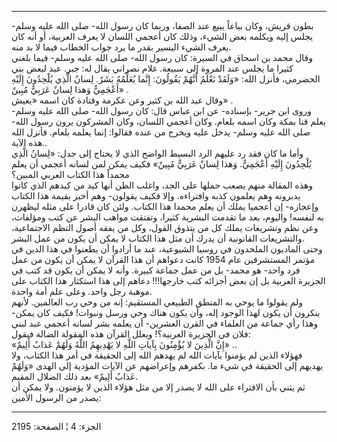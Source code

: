 ------------------------------------------------------------------------

بطون قريش، وكان بياعاً يبيع عند الصفا، وربما كان رسول الله- صلى الله عليه
وسلم- يجلس إليه ويكلمه بعض الشيء، وذلك كان أعجمي اللسان لا يعرف العربية،
أو أنه كان يعرف الشيء اليسير بقدر ما يرد جواب الخطاب فيما لا بد منه.  
وقال محمد بن اسحاق في السيرة: كان رسول الله- صلى الله عليه وسلم- فيما
بلغني كثيرا ما يجلس عند المروة إلى سبيعة. غلام نصراني يقال له: جبر. عبد
لبعض بني الحضرمي، فأنزل الله: «وَلَقَدْ نَعْلَمُ أَنَّهُمْ يَقُولُونَ: إِنَّما يُعَلِّمُهُ بَشَرٌ.
لِسانُ الَّذِي يُلْحِدُونَ إِلَيْهِ أَعْجَمِيٌّ وَهذا لِسانٌ عَرَبِيٌّ مُبِينٌ» .  
وقال عبد الله بن كثير وعن عكرمة وقتادة كان اسمه «يعيش» .  
وروى ابن جرير- بإسناده- عن ابن عباس قال: كان رسول الله- صلى الله عليه
وسلم- يعلم قنا بمكة وكان اسمه بلعام. وكان أعجمي اللسان، وكان المشركون
يرون رسول الله- صلى الله عليه وسلم- يدخل عليه ويخرج من عنده فقالوا: إنما
يعلمه بلعام. فأنزل الله هذه الآية..  
وأما ما كان فقد رد عليهم الرد البسيط الواضح الذي لا يحتاج إلى جدل: «لِسانُ
الَّذِي يُلْحِدُونَ إِلَيْهِ أَعْجَمِيٌّ. وَهذا لِسانٌ عَرَبِيٌّ مُبِينٌ» فكيف يمكن لمن لسانه أعجمي
أن يعلم محمداً هذا الكتاب العربي المبين؟  
وهذه المقالة منهم يصعب حملها على الجد، واغلب الظن أنها كيد من كيدهم الذي
كانوا يدبرونه وهم يعلمون كذبه وافتراءه. وإلا فكيف يقولون- وهم أخبر بقيمة
هذا الكتاب وإعجازه- إن أعجميا يملك أن يعلم محمدا هذا الكتاب. ولئن كان
قادرا على مثله ليظهرن به لنفسه! واليوم، بعد ما تقدمت البشرية كثيرا،
وتفتقت مواهب البشر عن كتب ومؤلفات، وعن نظم وتشريعات يملك كل من يتذوق
القول، وكل من يفقه أصول النظم الاجتماعية، والتشريعات القانونية أن يدرك
أن مثل هذا الكتاب لا يمكن أن يكون من عمل البشر.  
وحتى الماديون الملحدون في روسيا الشيوعية، عند ما أرادوا أن يطعنوا في هذا
الدين في مؤتمر المستشرقين عام 1954 كانت دعواهم أن هذا القرآن لا يمكن أن
يكون من عمل فرد واحد- هو محمد- بل من عمل جماعة كبيرة. وأنه لا يمكن أن
يكون قد كتب في الجزيرة العربية بل إن بعض أجزائه كتب خارجها!!! دعاهم إلى
هذا استكثار هذا الكتاب على موهبة رجل واحد. وعلى علم أمة واحدة.  
ولم يقولوا ما يوحي به المنطق الطبيعي المستقيم: إنه من وحي رب العالمين.
لأنهم ينكرون أن يكون لهذا الوجود إله، وأن يكون هناك وحي ورسل ونبوات!
فكيف كان يمكن- وهذا رأي جماعة من العلماء في القرن العشرين- أن يعلمه بشر
لسانه أعجمي عبد لبني فلان في الجزيرة العربية؟! ويعلل القرآن هذه المقولة
الضالة فيقول:  
«إِنَّ الَّذِينَ لا يُؤْمِنُونَ بِآياتِ اللَّهِ لا يَهْدِيهِمُ اللَّهُ وَلَهُمْ عَذابٌ أَلِيمٌ» ..  
فهؤلاء الذين لم يؤمنوا بآيات الله لم يهدهم الله إلى الحقيقة في أمر هذا
الكتاب، ولا يهديهم إلى الحقيقة في شيء ما. بكفرهم وإعراضهم عن الآيات
المؤدية إلى الهدى «وَلَهُمْ عَذابٌ أَلِيمٌ» بعد ذلك الضلال المقيم.  
ثم يثني بأن الافتراء على الله لا يصدر إلا من مثل هؤلاء الذين لا يؤمنون.
ولا يمكن أن يصدر من الرسول الأمين:

------------------------------------------------------------------------

الجزء: 4 ¦ الصفحة: 2195
